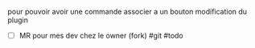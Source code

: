 pour pouvoir avoir une commande  associer a un bouton 
modification du plugin 

- [ ] MR pour mes dev chez le owner (fork) #git #todo 
